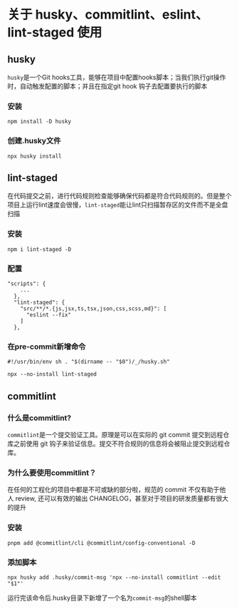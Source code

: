 # 关于 husky、commitlint、eslint、lint-staged 使用

## husky

`husky`是一个Git hooks工具，能够在项目中配置hooks脚本；当我们执行git操作时，自动触发配置的脚本；并且在指定git hook 钩子去配置要执行的脚本

### 安装
```
npm install -D husky
```

### 创建.husky文件
```
npx husky install
```


## lint-staged
在代码提交之前，进行代码规则检查能够确保代码都是符合代码规则的。但是整个项目上运行lint速度会很慢，`lint-staged`能让lint只扫描暂存区的文件而不是全盘扫描

### 安装
```
npm i lint-staged -D
```

### 配置

```
"scripts": {
    ...
  },
  "lint-staged": {
    "src/**/*.{js,jsx,ts,tsx,json,css,scss,md}": [
      "eslint --fix"
    ]
  },
```

### 在pre-commit新增命令

```
#!/usr/bin/env sh . "$(dirname -- "$0")/_/husky.sh"

npx --no-install lint-staged
```

## commitlint

### 什么是commitlint?
`commitlint`是一个提交验证工具。原理是可以在实际的 git commit 提交到远程仓库之前使用 git 钩子来验证信息。提交不符合规则的信息将会被阻止提交到远程仓库。

### 为什么要使用commitlint？
在任何的工程化的项目中都是不可或缺的部分啦，规范的 commit 不仅有助于他人 review, 还可以有效的输出 CHANGELOG，甚至对于项目的研发质量都有很大的提升

### 安装
```
pnpm add @commitlint/cli @commitlint/config-conventional -D
```

### 添加脚本
```
npx husky add .husky/commit-msg 'npx --no-install commitlint --edit "$1"'
```

运行完该命令后.husky目录下新增了一个名为`commit-msg`的shell脚本
